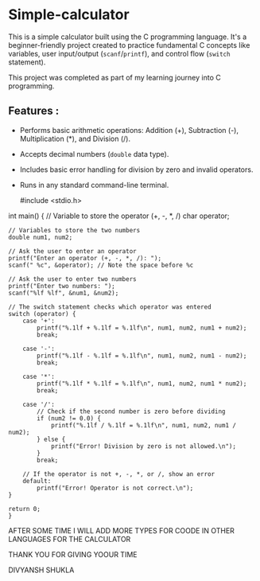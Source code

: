 # Simple-calculator

This is a simple calculator built using the C programming language. It's a beginner-friendly project created to practice fundamental C concepts like variables, user input/output (`scanf`/`printf`), and control flow (`switch` statement).

This project was completed as part of my learning journey into C programming.

## Features :

* Performs basic arithmetic operations: Addition (+), Subtraction (-), Multiplication (*), and Division (/).
* Accepts decimal numbers (`double` data type).
* Includes basic error handling for division by zero and invalid operators.
* Runs in any standard command-line terminal.



  #include <stdio.h>

int main() {
    // Variable to store the operator (+, -, *, /)
    char operator;
    
    // Variables to store the two numbers
    double num1, num2;

    // Ask the user to enter an operator
    printf("Enter an operator (+, -, *, /): ");
    scanf(" %c", &operator); // Note the space before %c

    // Ask the user to enter two numbers
    printf("Enter two numbers: ");
    scanf("%lf %lf", &num1, &num2);

    // The switch statement checks which operator was entered
    switch (operator) {
        case '+':
            printf("%.1lf + %.1lf = %.1lf\n", num1, num2, num1 + num2);
            break;
        
        case '-':
            printf("%.1lf - %.1lf = %.1lf\n", num1, num2, num1 - num2);
            break;
        
        case '*':
            printf("%.1lf * %.1lf = %.1lf\n", num1, num2, num1 * num2);
            break;
        
        case '/':
            // Check if the second number is zero before dividing
            if (num2 != 0.0) {
                printf("%.1lf / %.1lf = %.1lf\n", num1, num2, num1 / num2);
            } else {
                printf("Error! Division by zero is not allowed.\n");
            }
            break;

        // If the operator is not +, -, *, or /, show an error
        default:
            printf("Error! Operator is not correct.\n");
    }

    return 0;
    }


  AFTER SOME TIME I WILL ADD MORE TYPES FOR COODE IN OTHER LANGUAGES FOR THE CALCULATOR

 THANK YOU FOR GIVING YOOUR TIME

 DIVYANSH SHUKLA
